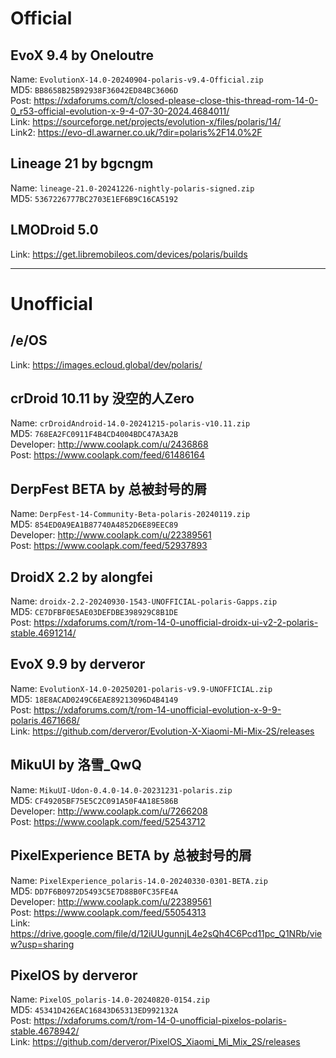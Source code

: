 # Official

## EvoX 9.4 by Oneloutre
Name: `EvolutionX-14.0-20240904-polaris-v9.4-Official.zip`  
MD5: `BB8658B25B92938F36042ED84BC3606D`  
Post: https://xdaforums.com/t/closed-please-close-this-thread-rom-14-0-0_r53-official-evolution-x-9-4-07-30-2024.4684011/  
Link: https://sourceforge.net/projects/evolution-x/files/polaris/14/  
Link2: https://evo-dl.awarner.co.uk/?dir=polaris%2F14.0%2F  

## Lineage 21 by bgcngm
Name: `lineage-21.0-20241226-nightly-polaris-signed.zip`  
MD5: `5367226777BC2703E1EF6B9C16CA5192`  

## LMODroid 5.0
Link: https://get.libremobileos.com/devices/polaris/builds  

-----------------------------------------

# Unofficial

## /e/OS
Link: https://images.ecloud.global/dev/polaris/  

## crDroid 10.11 by 没空的人Zero
Name: `crDroidAndroid-14.0-20241215-polaris-v10.11.zip`  
MD5: `768EA2FC0911F4B4CD4004BDC47A3A2B`  
Developer: http://www.coolapk.com/u/2436868  
Post: https://www.coolapk.com/feed/61486164  

## DerpFest BETA by 总被封号的屑
Name: `DerpFest-14-Community-Beta-polaris-20240119.zip`  
MD5: `854ED0A9EA1B87740A4852D6E89EEC89`  
Developer: http://www.coolapk.com/u/22389561  
Post: https://www.coolapk.com/feed/52937893  

## DroidX 2.2 by alongfei
Name: `droidx-2.2-20240930-1543-UNOFFICIAL-polaris-Gapps.zip`  
MD5: `CE7DFBF0E5AE03DEFDBE398929C8B1DE`  
Post: https://xdaforums.com/t/rom-14-0-unofficial-droidx-ui-v2-2-polaris-stable.4691214/  

## EvoX 9.9 by derveror
Name: `EvolutionX-14.0-20250201-polaris-v9.9-UNOFFICIAL.zip`  
MD5: `18E8ACAD0249C6EAE89213096D4B4149`  
Post: https://xdaforums.com/t/rom-14-unofficial-evolution-x-9-9-polaris.4671668/  
Link: https://github.com/derveror/Evolution-X-Xiaomi-Mi-Mix-2S/releases  

## MikuUI by 洛雪_QwQ
Name: `MikuUI-Udon-0.4.0-14.0-20231231-polaris.zip`  
MD5: `CF49205BF75E5C2C091A50F4A18E586B`  
Developer: http://www.coolapk.com/u/7266208  
Post: https://www.coolapk.com/feed/52543712  

## PixelExperience BETA by 总被封号的屑
Name: `PixelExperience_polaris-14.0-20240330-0301-BETA.zip`  
MD5: `DD7F6B0972D5493C5E7D88B0FC35FE4A`  
Developer: http://www.coolapk.com/u/22389561  
Post: https://www.coolapk.com/feed/55054313  
Link: https://drive.google.com/file/d/12iUUgunnjL4e2sQh4C6Pcd11pc_Q1NRb/view?usp=sharing  
 
## PixelOS by derveror
Name: `PixelOS_polaris-14.0-20240820-0154.zip`  
MD5: `45341D426EAC16843D65313ED992132A`  
Post: https://xdaforums.com/t/rom-14-0-unofficial-pixelos-polaris-stable.4678942/  
Link: https://github.com/derveror/PixelOS_Xiaomi_Mi_Mix_2S/releases  
